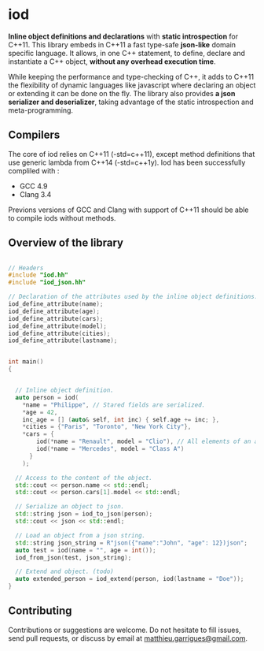 iod
====

**Inline object definitions and declarations** with **static introspection** for
C++11. This library embeds in C++11 a fast type-safe **json-like** domain specific
language. It allows, in one C++ statement, to define, declare and instantiate
a C++ object, **without any overhead execution time**.

While keeping the performance and type-checking of C++, it adds to C++11 the
flexibility of dynamic languages like javascript where declaring an object or
extending it can be done on the fly. The library also provides **a json
serializer and deserializer**, taking advantage of the static introspection and
meta-programming.

## Compilers

The core of iod relies on C++11 (-std=c++11), except method definitions that use generic lambda
from C++14 (-std=c++1y).
Iod has been successfully compliled with :
  - GCC 4.9
  - Clang 3.4

Previons versions of GCC and Clang with support of C++11 should be able to compile iods without methods.

## Overview of the library
```c++

// Headers
#include "iod.hh"
#include "iod_json.hh"

// Declaration of the attributes used by the inline object definitions.
iod_define_attribute(name);
iod_define_attribute(age);
iod_define_attribute(cars);
iod_define_attribute(model);
iod_define_attribute(cities);
iod_define_attribute(lastname);


int main()
{


  // Inline object definition.
  auto person = iod(
    *name = "Philippe", // Stared fields are serialized.
    *age = 42,
    inc_age = [] (auto& self, int inc) { self.age += inc; },
    *cities = {"Paris", "Toronto", "New York City"},
    *cars = {
        iod(*name = "Renault", model = "Clio"), // All elements of an array must have the same type.
        iod(*name = "Mercedes", model = "Class A")
      }
    );

  // Access to the content of the object.
  std::cout << person.name << std::endl;
  std::cout << person.cars[1].model << std::endl;

  // Serialize an object to json.
  std::string json = iod_to_json(person);
  std::cout << json << std::endl;

  // Load an object from a json string.
  std::string json_string = R"json({"name":"John", "age": 12})json";
  auto test = iod(name = "", age = int());
  iod_from_json(test, json_string);

  // Extend and object. (todo)
  auto extended_person = iod_extend(person, iod(lastname = "Doe"));
}


```

## Contributing

Contributions or suggestions are welcome. Do not hesitate to fill issues, send pull
requests, or discuss by email at matthieu.garrigues@gmail.com.
